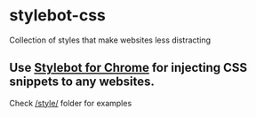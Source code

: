 # stylebot-css
Collection of styles that make websites less distracting


## Use [Stylebot for Chrome](https://chrome.google.com/webstore/detail/stylebot/oiaejidbmkiecgbjeifoejpgmdaleoha) for injecting CSS snippets to any websites.

Check [/style/](/style/) folder for examples